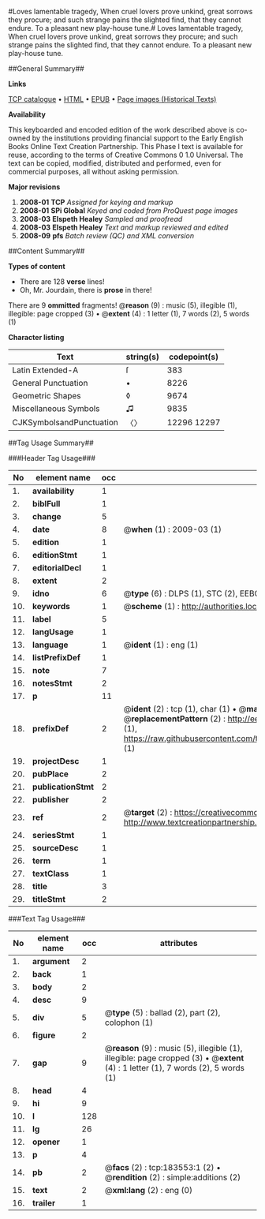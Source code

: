 #Loves lamentable tragedy, When cruel lovers prove unkind, great sorrows they procure; and such strange pains the slighted find, that they cannot endure. To a pleasant new play-house tune.#
Loves lamentable tragedy, When cruel lovers prove unkind, great sorrows they procure; and such strange pains the slighted find, that they cannot endure. To a pleasant new play-house tune.

##General Summary##

**Links**

[TCP catalogue](http://www.ota.ox.ac.uk/tcp/)  • 
[HTML](http://tei.it.ox.ac.uk/tcp/Texts-HTML/free/B04/B04221.html)  • 
[EPUB](http://tei.it.ox.ac.uk/tcp/Texts-EPUB/free/B04/B04221.epub) • 
[Page images (Historical Texts)](https://data.historicaltexts.jisc.ac.uk/view?pubId=eebo-99887893e&pageId=eebo-99887893e-183553-1)

**Availability**

This keyboarded and encoded edition of the
	       work described above is co-owned by the institutions
	       providing financial support to the Early English Books
	       Online Text Creation Partnership. This Phase I text is
	       available for reuse, according to the terms of Creative
	       Commons 0 1.0 Universal. The text can be copied,
	       modified, distributed and performed, even for
	       commercial purposes, all without asking permission.

**Major revisions**

1. __2008-01__ __TCP__ *Assigned for keying and markup*
1. __2008-01__ __SPi Global__ *Keyed and coded from ProQuest page images*
1. __2008-03__ __Elspeth Healey__ *Sampled and proofread*
1. __2008-03__ __Elspeth Healey__ *Text and markup reviewed and edited*
1. __2008-09__ __pfs__ *Batch review (QC) and XML conversion*

##Content Summary##

**Types of content**

  * There are 128 **verse** lines!
  * Oh, Mr. Jourdain, there is **prose** in there!

There are 9 **ommitted** fragments! 
 @__reason__ (9) : music (5), illegible (1), illegible: page cropped (3)  •  @__extent__ (4) : 1 letter (1), 7 words (2), 5 words (1)

**Character listing**


|Text|string(s)|codepoint(s)|
|---|---|---|
|Latin Extended-A|ſ|383|
|General Punctuation|•|8226|
|Geometric Shapes|◊|9674|
|Miscellaneous Symbols|♫|9835|
|CJKSymbolsandPunctuation|〈〉|12296 12297|

##Tag Usage Summary##

###Header Tag Usage###

|No|element name|occ|attributes|
|---|---|---|---|
|1.|__availability__|1||
|2.|__biblFull__|1||
|3.|__change__|5||
|4.|__date__|8| @__when__ (1) : 2009-03 (1)|
|5.|__edition__|1||
|6.|__editionStmt__|1||
|7.|__editorialDecl__|1||
|8.|__extent__|2||
|9.|__idno__|6| @__type__ (6) : DLPS (1), STC (2), EEBO-CITATION (1), PROQUEST (1), VID (1)|
|10.|__keywords__|1| @__scheme__ (1) : http://authorities.loc.gov/ (1)|
|11.|__label__|5||
|12.|__langUsage__|1||
|13.|__language__|1| @__ident__ (1) : eng (1)|
|14.|__listPrefixDef__|1||
|15.|__note__|7||
|16.|__notesStmt__|2||
|17.|__p__|11||
|18.|__prefixDef__|2| @__ident__ (2) : tcp (1), char (1)  •  @__matchPattern__ (2) : ([0-9\-]+):([0-9IVX]+) (1), (.+) (1)  •  @__replacementPattern__ (2) : http://eebo.chadwyck.com/downloadtiff?vid=$1&page=$2 (1), https://raw.githubusercontent.com/textcreationpartnership/Texts/master/tcpchars.xml#$1 (1)|
|19.|__projectDesc__|1||
|20.|__pubPlace__|2||
|21.|__publicationStmt__|2||
|22.|__publisher__|2||
|23.|__ref__|2| @__target__ (2) : https://creativecommons.org/publicdomain/zero/1.0/ (1), http://www.textcreationpartnership.org/docs/. (1)|
|24.|__seriesStmt__|1||
|25.|__sourceDesc__|1||
|26.|__term__|1||
|27.|__textClass__|1||
|28.|__title__|3||
|29.|__titleStmt__|2||


###Text Tag Usage###

|No|element name|occ|attributes|
|---|---|---|---|
|1.|__argument__|2||
|2.|__back__|1||
|3.|__body__|2||
|4.|__desc__|9||
|5.|__div__|5| @__type__ (5) : ballad (2), part (2), colophon (1)|
|6.|__figure__|2||
|7.|__gap__|9| @__reason__ (9) : music (5), illegible (1), illegible: page cropped (3)  •  @__extent__ (4) : 1 letter (1), 7 words (2), 5 words (1)|
|8.|__head__|4||
|9.|__hi__|9||
|10.|__l__|128||
|11.|__lg__|26||
|12.|__opener__|1||
|13.|__p__|4||
|14.|__pb__|2| @__facs__ (2) : tcp:183553:1 (2)  •  @__rendition__ (2) : simple:additions (2)|
|15.|__text__|2| @__xml:lang__ (2) : eng (0)|
|16.|__trailer__|1||
